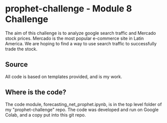 # prophet-challenge - Module 8 Challenge
The aim of this challenge is to analyze google search traffic and Mercado stock prices.  Mercado is the most popular e-commerce site in Latin America.  We are hoping to find a way to use search traffic to successfully trade the stock.

## Source
All code is based on templates provided, and is my work.

## Where is the code?
The code module, forecasting_net_prophet.ipynb, is in the top level folder of my "prophet-challenge" repo.  The code was developed and run on Google Colab, and a copy put into this git repo.

